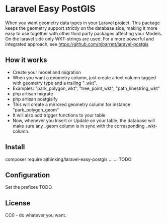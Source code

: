 # Laravel Easy PostGIS

When you want geometry data types in your Laravel project. This package keeps the geometry support strictly on the database side, making it more easy to use together with other third party packages affecting your Models. On the laravel side only WKT-strings are used. For a more powerful and integrated approach, see https://github.com/njbarrett/laravel-postgis

## How it works

* Create your model and migration
 * When you want a geometry column, just create a text column tagged with geometry type and a trailing "_wkt". 
 * Examples: "park_polygon_wkt", "tree_point_wkt", "path_linestring_wkt"
* php artisan migrate
* php artisan postgisify
 * This will create a mirrored geometry column for instance "park_polygon_geom"
 * It will also add trigger functions to your table
* Now, whenever you Insert or Update on your table, the database will make sure any _geom column is in sync with the corresponding _wkt-column. 

## Install

composer require ajthinking/laravel-easy-postgis
...
...
TODO

## Configuration

Set the prefixes TODO.

## License

CC0 - do whatever you want.
